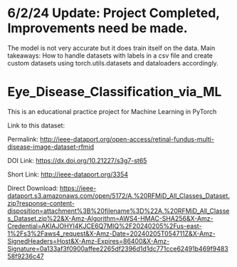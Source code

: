 # 6/2/24 Update: Project Completed, Improvements need be made.
The model is not very accurate but it does train itself on the data.
Main takeaways: How to handle datasets with labels in a csv file and create custom datasets using torch.utils.datasets and dataloaders accordingly. 

# Eye_Disease_Classification_via_ML
This is an educational practice project for Machine Learning in PyTorch

Link to this dataset:

Permalink: http://ieee-dataport.org/open-access/retinal-fundus-multi-disease-image-dataset-rfmid

DOI Link: https://dx.doi.org/10.21227/s3g7-st65

Short Link: http://ieee-dataport.org/3354

Direct Download: https://ieee-dataport.s3.amazonaws.com/open/5172/A.%20RFMiD_All_Classes_Dataset.zip?response-content-disposition=attachment%3B%20filename%3D%22A.%20RFMiD_All_Classes_Dataset.zip%22&X-Amz-Algorithm=AWS4-HMAC-SHA256&X-Amz-Credential=AKIAJOHYI4KJCE6Q7MIQ%2F20240205%2Fus-east-1%2Fs3%2Faws4_request&X-Amz-Date=20240205T054711Z&X-Amz-SignedHeaders=Host&X-Amz-Expires=86400&X-Amz-Signature=0a133af3f0900affee2265df2396d1d1dc771cce62491b469f948358f9236c47
